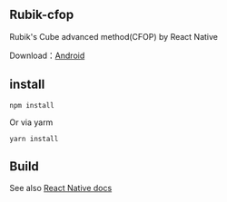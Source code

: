 ## Rubik-cfop

Rubik's Cube advanced method(CFOP) by React Native

Download：[Android](https://github.com/haxck/rubik-cfop/releases/tag/v0.0.1)

## install 

```
npm install 
```

Or via yarm

```
yarn install
```

## Build 

See also [React Native docs](https://facebook.github.io/react-native/)